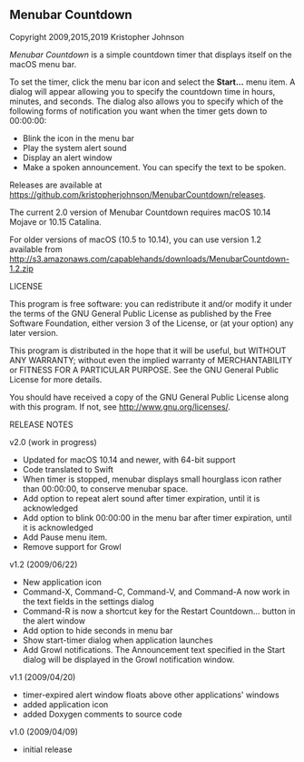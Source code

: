 Menubar Countdown
-----------------

Copyright 2009,2015,2019 Kristopher Johnson


_Menubar Countdown_ is a simple countdown timer that displays itself on the macOS menu bar.

To set the timer, click the menu bar icon and select the **Start...** menu item.
A dialog will appear allowing you to specify the countdown time in hours,
minutes, and seconds. The dialog also allows you to specify which of the
following forms of notification you want when the timer gets down to 00:00:00:

- Blink the icon in the menu bar
- Play the system alert sound
- Display an alert window
- Make a spoken announcement. You can specify the text to be spoken.

Releases are available at <https://github.com/kristopherjohnson/MenubarCountdown/releases>.

The current 2.0 version of Menubar Countdown requires macOS 10.14 Mojave or 10.15 Catalina.

For older versions of macOS (10.5 to 10.14), you can use version 1.2 available
from <http://s3.amazonaws.com/capablehands/downloads/MenubarCountdown-1.2.zip>


LICENSE

This program is free software: you can redistribute it and/or modify
it under the terms of the GNU General Public License as published by
the Free Software Foundation, either version 3 of the License, or
(at your option) any later version.

This program is distributed in the hope that it will be useful,
but WITHOUT ANY WARRANTY; without even the implied warranty of
MERCHANTABILITY or FITNESS FOR A PARTICULAR PURPOSE.  See the
GNU General Public License for more details.

You should have received a copy of the GNU General Public License
along with this program.  If not, see <http://www.gnu.org/licenses/>.


RELEASE NOTES

v2.0 (work in progress)

- Updated for macOS 10.14 and newer, with 64-bit support
- Code translated to Swift
- When timer is stopped, menubar displays small hourglass icon rather than 00:00:00, to conserve menubar space.
- Add option to repeat alert sound after timer expiration, until it is acknowledged
- Add option to blink 00:00:00 in the menu bar after timer expiration, until it is acknowledged
- Add Pause menu item.
- Remove support for Growl

v1.2 (2009/06/22)

- New application icon
- Command-X, Command-C, Command-V, and Command-A now work in the text fields in the settings dialog
- Command-R is now a shortcut key for the Restart Countdown... button in the alert window
- Add option to hide seconds in menu bar
- Show start-timer dialog when application launches
- Add Growl notifications.  The Announcement text specified in the Start dialog will be displayed in the Growl notification window.

v1.1 (2009/04/20)

- timer-expired alert window floats above other applications' windows
- added application icon
- added Doxygen comments to source code

v1.0 (2009/04/09)

- initial release



